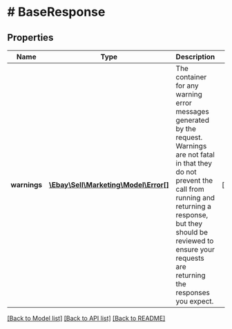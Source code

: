 # # BaseResponse

## Properties

Name | Type | Description | Notes
------------ | ------------- | ------------- | -------------
**warnings** | [**\Ebay\Sell\Marketing\Model\Error[]**](Error.md) | The container for any warning error messages generated by the request. Warnings are not fatal in that they do not prevent the call from running and returning a response, but they should be reviewed to ensure your requests are returning the responses you expect. | [optional]

[[Back to Model list]](../../README.md#models) [[Back to API list]](../../README.md#endpoints) [[Back to README]](../../README.md)

